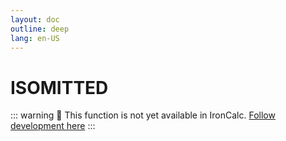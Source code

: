 ```yaml
---
layout: doc
outline: deep
lang: en-US
---
```


# ISOMITTED

::: warning
🚧 This function is not yet available in IronCalc.
[Follow development here](https://github.com/ironcalc/IronCalc/labels/Functions)
:::